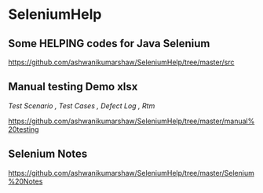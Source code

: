# SeleniumHelp

## Some HELPING codes for Java Selenium

https://github.com/ashwanikumarshaw/SeleniumHelp/tree/master/src

## Manual testing Demo xlsx
_Test Scenario , Test Cases , Defect Log , Rtm_

https://github.com/ashwanikumarshaw/SeleniumHelp/tree/master/manual%20testing

## Selenium Notes

https://github.com/ashwanikumarshaw/SeleniumHelp/tree/master/Selenium%20Notes
